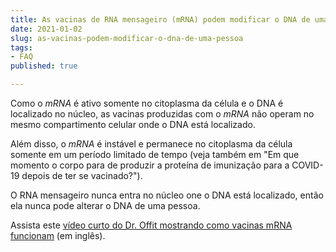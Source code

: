 ```yaml
---
title: As vacinas de RNA mensageiro (mRNA) podem modificar o DNA de uma pessoa?
date: 2021-01-02
slug: as-vacinas-podem-modificar-o-dna-de-uma-pessoa
tags:
- FAQ
published: true

---
```

Como o _mRNA_ é ativo somente no citoplasma da célula e o DNA é localizado no núcleo, as vacinas produzidas com o _mRNA_ não operam no mesmo compartimento celular onde o DNA está localizado.

Além disso, o _mRNA_ é instável e permanece no citoplasma da célula somente em um período limitado de tempo (veja também em "Em que momento o corpo para de produzir a proteína de imunização para a COVID-19 depois de ter se vacinado?").

O RNA mensageiro nunca entra no núcleo one o DNA está localizado, então ela nunca pode alterar o DNA de uma pessoa.

Assista este [vídeo curto do Dr. Offit mostrando como vacinas mRNA funcionam](https://www.chop.edu/centers-programs/vaccine-education-center/video/how-do-mrna-vaccines-work) (em inglês).
